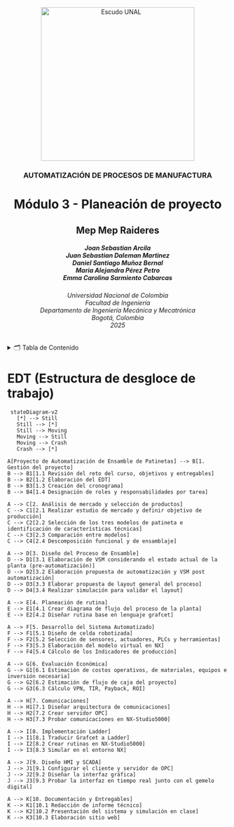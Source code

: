 <div align="center">
<picture>
    <source srcset="https://imgur.com/5bYAzsb.png" media="(prefers-color-scheme: dark)">
    <source srcset="https://imgur.com/Os03JoE.png" media="(prefers-color-scheme: light)">
    <img src="https://imgur.com/Os03JoE.png" alt="Escudo UNAL" width="350px">
</picture>

<h3>AUTOMATIZACIÓN DE PROCESOS DE MANUFACTURA</h3>

<h1>Módulo 3 - Planeación de proyecto</h1>

<h2>Mep Mep Raideres</h2>

<h5>Joan Sebastian Arcila <br>
    Juan Sebastian Daleman Martinez<br>
    Daniel Santiago Muñoz Bernal<br>
    Maria Alejandra Pérez Petro<br>
    Emma Carolina Sarmiento Cabarcas</h5>

<h6>Universidad Nacional de Colombia<br>
    Facultad de Ingeniería<br>
    Departamento de Ingeniería Mecánica y Mecatrónica<br>
    Bogotá, Colombia<br>
    2025</h6>
</div>


<details>
    <summary>🗂️ Tabla de Contenido</summary>

<!-- TOC -->
- [EDT (Estructura de desgloce de trabajo)](#edt-estructura-de-desgloce-de-trabajo)


</details>

# EDT (Estructura de desgloce de trabajo)

 ```mermaid
  stateDiagram-v2
    [*] --> Still
    Still --> [*]
    Still --> Moving
    Moving --> Still
    Moving --> Crash
    Crash --> [*]
```

``` mermaid
A[Proyecto de Automatización de Ensamble de Patinetas] --> B[1. Gestión del proyecto]
B --> B1[1.1 Revisión del reto del curso, objetivos y entregables]
B --> B2[1.2 Elaboración del EDT]
B --> B3[1.3 Creación del cronograma]
B --> B4[1.4 Designación de roles y responsabilidades por tarea]

A --> C[2. Análisis de mercado y selección de productos]
C --> C1[2.1 Realizar estudio de mercado y definir objetivo de producción]
C --> C2[2.2 Selección de los tres modelos de patineta e identificación de características técnicas]
C --> C3[2.3 Comparación entre modelos]
C --> C4[2.4 Descomposición funcional y de ensamblaje]

A --> D[3. Diseño del Proceso de Ensamble]
D --> D1[3.1 Elaboración de VSM considerando el estado actual de la planta (pre-automatización)]
D --> D2[3.2 Elaboración propuesta de automatización y VSM post automatización]
D --> D3[3.3 Elaborar propuesta de layout general del proceso]
D --> D4[3.4 Realizar simulación para validar el layout]

A --> E[4. Planeación de rutina]
E --> E1[4.1 Crear diagrama de flujo del proceso de la planta]
E --> E2[4.2 Diseñar rutina base en lenguaje grafcet]

A --> F[5. Desarrollo del Sistema Automatizado]
F --> F1[5.1 Diseño de celda robotizada]
F --> F2[5.2 Selección de sensores, actuadores, PLCs y herramientas]
F --> F3[5.3 Elaboración del modelo virtual en NX]
F --> F4[5.4 Cálculo de los Indicadores de producción]

A --> G[6. Evaluación Económica]
G --> G1[6.1 Estimación de costos operativos, de materiales, equipos e inversión necesaria]
G --> G2[6.2 Estimación de flujo de caja del proyecto]
G --> G3[6.3 Cálculo VPN, TIR, Payback, ROI]

A --> H[7. Comunicaciones]
H --> H1[7.1 Diseñar arquitectura de comunicaciones]
H --> H2[7.2 Crear servidor OPC]
H --> H3[7.3 Probar comunicaciones en NX-Studio5000]

A --> I[8. Implementación Ladder]
I --> I1[8.1 Traducir Grafcet a Ladder]
I --> I2[8.2 Crear rutinas en NX-Studio5000]
I --> I3[8.3 Simular en el entorno NX]

A --> J[9. Diseño HMI y SCADA]
J --> J1[9.1 Configurar el cliente y servidor de OPC]
J --> J2[9.2 Diseñar la interfaz gráfica]
J --> J3[9.3 Probar la interfaz en tiempo real junto con el gemelo digital]

A --> K[10. Documentación y Entregables]
K --> K1[10.1 Redacción de informe técnico]
K --> K2[10.2 Presentación del sistema y simulación en clase]
K --> K3[10.3 Elaboración sitio web]
```

